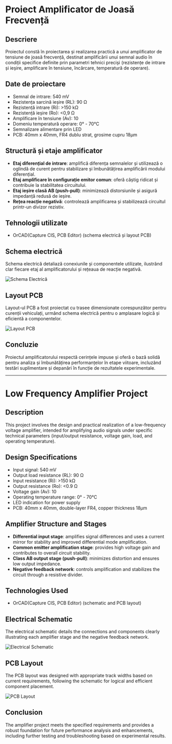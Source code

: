 # Proiect Amplificator de Joasă Frecvență

## Descriere
Proiectul constă în proiectarea și realizarea practică a unui amplificator de tensiune de joasă frecvență, destinat amplificării unui semnal audio în condiții specifice definite prin parametri tehnici preciși (rezistențe de intrare și ieșire, amplificare în tensiune, încărcare, temperatură de operare).

## Date de proiectare
- Semnal de intrare: 540 mV
- Rezistența sarcină ieșire (RL): 90 Ω
- Rezistență intrare (Ri): >150 kΩ
- Rezistență ieșire (Ro): <0,9 Ω
- Amplificare în tensiune (Av): 10
- Domeniu temperatură operare: 0° - 70°C
- Semnalizare alimentare prin LED
- PCB: 40mm x 40mm, FR4 dublu strat, grosime cupru 18μm

## Structură și etaje amplificator
- **Etaj diferențial de intrare**: amplifică diferența semnalelor și utilizează o oglindă de curent pentru stabilizare și îmbunătățirea amplificării modului diferențial.
- **Etaj amplificare în configurație emitor comun**: oferă câștig ridicat și contribuie la stabilitatea circuitului.
- **Etaj ieșire clasă AB (push-pull)**: minimizează distorsiunile și asigură impedanță redusă de ieșire.
- **Rețea reacție negativă**: controlează amplificarea și stabilizează circuitul printr-un divizor rezistiv.

## Tehnologii utilizate
- OrCAD(Capture CIS, PCB Editor) (schema electrică și layout PCB)

## Schema electrică
Schema electrică detaliază conexiunile și componentele utilizate, ilustrând clar fiecare etaj al amplificatorului și rețeaua de reacție negativă.

![Schema Electrică](https://imgur.com/a/P7nyuHa.jpg)

## Layout PCB
Layout-ul PCB a fost proiectat cu trasee dimensionate corespunzător pentru curenții vehiculați, urmând schema electrică pentru o amplasare logică și eficientă a componentelor.

![Layout PCB](https://imgur.com/a/DoUTD58.jpg)

## Concluzie
Proiectul amplificatorului respectă cerințele impuse și oferă o bază solidă pentru analiza și îmbunătățirea performanțelor în etape viitoare, incluzând testări suplimentare și depanări în funcție de rezultatele experimentale.

---

# Low Frequency Amplifier Project

## Description
This project involves the design and practical realization of a low-frequency voltage amplifier, intended for amplifying audio signals under specific technical parameters (input/output resistance, voltage gain, load, and operating temperature).

## Design Specifications
- Input signal: 540 mV
- Output load resistance (RL): 90 Ω
- Input resistance (Ri): >150 kΩ
- Output resistance (Ro): <0.9 Ω
- Voltage gain (Av): 10
- Operating temperature range: 0° - 70°C
- LED indication for power supply
- PCB: 40mm x 40mm, double-layer FR4, copper thickness 18μm

## Amplifier Structure and Stages
- **Differential input stage**: amplifies signal differences and uses a current mirror for stability and improved differential mode amplification.
- **Common emitter amplification stage**: provides high voltage gain and contributes to overall circuit stability.
- **Class AB output stage (push-pull)**: minimizes distortion and ensures low output impedance.
- **Negative feedback network**: controls amplification and stabilizes the circuit through a resistive divider.

## Technologies Used
- OrCAD(Capture CIS, PCB Editor) (schematic and PCB layout)

## Electrical Schematic
The electrical schematic details the connections and components clearly illustrating each amplifier stage and the negative feedback network.

![Electrical Schematic](https://imgur.com/a/P7nyuHa.jpg)

## PCB Layout
The PCB layout was designed with appropriate track widths based on current requirements, following the schematic for logical and efficient component placement.

![PCB Layout](https://imgur.com/a/DoUTD58.jpg)

## Conclusion
The amplifier project meets the specified requirements and provides a robust foundation for future performance analysis and enhancements, including further testing and troubleshooting based on experimental results.

